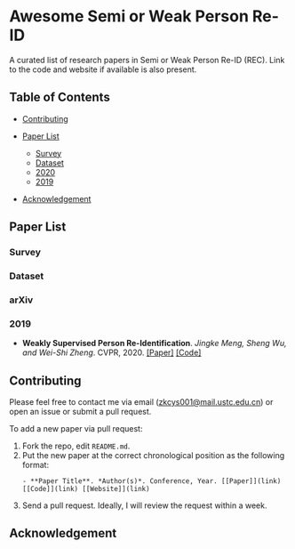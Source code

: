 # Awesome Semi or Weak Person Re-ID

A curated list of research papers in Semi or Weak Person Re-ID (REC). Link to the code and website if available is also present.

## Table of Contents
- [Contributing](#contributing)
- [Paper List](#paper-list)
  - [Survey](#survey)
  - [Dataset](#dataset)
  - [2020](#2020)
  - [2019](#2019)

- [Acknowledgement](#acknowledgement)

## Paper List

### Survey

### Dataset


### arXiv


### 2019

- **Weakly Supervised Person Re-Identification**.  *Jingke Meng, Sheng Wu, and Wei-Shi Zheng*. CVPR, 2020. [[Paper]](https://openaccess.thecvf.com/content_CVPR_2019/papers/Meng_Weakly_Supervised_Person_Re-Identification_CVPR_2019_paper.pdf) [[Code]](https://github.com/zyang-ur/ReSC)


## Contributing

Please feel free to contact me via email (zkcys001@mail.ustc.edu.cn) or open an issue or submit a pull request.

To add a new paper via pull request:

1. Fork the repo, edit `README.md`.
1. Put the new paper at the correct chronological position as the following format:
    ```
    - **Paper Title**. *Author(s)*. Conference, Year. [[Paper]](link) [[Code]](link) [[Website]](link)
    ```
1. Send a pull request. Ideally, I will review the request within a week.

## Acknowledgement


